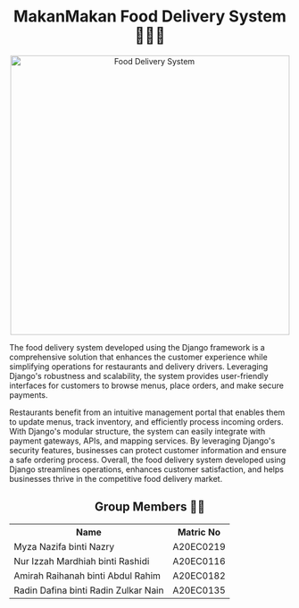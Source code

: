 <h1 align='center'>MakanMakan Food Delivery System 👨‍🍳🍔</h1>
<p align="center">
  <img src="https://my.priceshop.com/wp-content/uploads/2022/04/1-36-1024x683.jpg" title="Food Delivery System" height='500px'>
</p>
<p>The food delivery system developed using the Django framework is a comprehensive solution that enhances the customer experience while simplifying operations for restaurants and delivery drivers. Leveraging Django's robustness and scalability, the system provides user-friendly interfaces for customers to browse menus, place orders, and make secure payments.

Restaurants benefit from an intuitive management portal that enables them to update menus, track inventory, and efficiently process incoming orders. With Django's modular structure, the system can easily integrate with payment gateways, APIs, and mapping services. By leveraging Django's security features, businesses can protect customer information and ensure a safe ordering process. Overall, the food delivery system developed using Django streamlines operations, enhances customer satisfaction, and helps businesses thrive in the competitive food delivery market.</p>

<h2 align='center'>Group Members 👩‍🎓</h2>
<table align='center'>
  <tr>
    <th>Name</th>
    <th>Matric No</th>
  </tr>
  <tr>
    <td>Myza Nazifa binti Nazry</td>
    <td>A20EC0219</td>
  </tr>
  <tr>
    <td>Nur Izzah Mardhiah binti Rashidi</td>
    <td>A20EC0116</td>
  </tr>
    <tr>
    <td>Amirah Raihanah binti Abdul Rahim</td>
    <td>A20EC0182</td>
  </tr>
    <tr>
    <td>Radin Dafina binti Radin Zulkar Nain</td>
    <td>A20EC0135</td>
  </tr>
</table>


